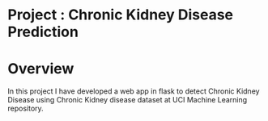 # Project : Chronic Kidney Disease Prediction

# Overview

In this project I have developed a web app in flask to detect Chronic Kidney Disease using Chronic Kidney disease dataset at UCI Machine Learning repository.

